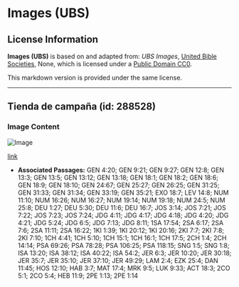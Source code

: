 # Images (UBS)

## License Information

**Images (UBS)** is based on and adapted from: _UBS Images_, [United Bible Societies](https://unitedbiblesocieties.org/), None, which is licensed under a [Public Domain CC0](https://creativecommons.org/public-domain/cc0/).

This markdown version is provided under the same license.



--------------------------------

## Tienda de campaña (id: 288528)

### Image Content

![Image](https://cdn.aquifer.bible/aquifer-content/resources/Media/WEB-0410_tent.jpg)

[link](https://cdn.aquifer.bible/aquifer-content/resources/Media/WEB-0410_tent.jpg)

* **Associated Passages:** GEN 4:20; GEN 9:21; GEN 9:27; GEN 12:8; GEN 13:3; GEN 13:5; GEN 13:12; GEN 13:18; GEN 18:1; GEN 18:2; GEN 18:6; GEN 18:9; GEN 18:10; GEN 24:67; GEN 25:27; GEN 26:25; GEN 31:25; GEN 31:33; GEN 31:34; GEN 33:19; GEN 35:21; EXO 18:7; LEV 14:8; NUM 11:10; NUM 16:26; NUM 16:27; NUM 19:14; NUM 19:18; NUM 24:5; NUM 25:8; DEU 1:27; DEU 5:30; DEU 11:6; DEU 16:7; JOS 3:14; JOS 7:21; JOS 7:22; JOS 7:23; JOS 7:24; JDG 4:11; JDG 4:17; JDG 4:18; JDG 4:20; JDG 4:21; JDG 5:24; JDG 6:5; JDG 7:13; JDG 8:11; 1SA 17:54; 2SA 6:17; 2SA 7:6; 2SA 11:11; 2SA 16:22; 1KI 1:39; 1KI 20:12; 1KI 20:16; 2KI 7:7; 2KI 7:8; 2KI 7:10; 1CH 4:41; 1CH 5:10; 1CH 15:1; 1CH 16:1; 1CH 17:5; 2CH 1:4; 2CH 14:14; PSA 69:26; PSA 78:28; PSA 106:25; PSA 118:15; SNG 1:5; SNG 1:8; ISA 13:20; ISA 38:12; ISA 40:22; ISA 54:2; JER 6:3; JER 10:20; JER 30:18; JER 35:7; JER 35:10; JER 37:10; JER 49:29; LAM 2:4; EZK 25:4; DAN 11:45; HOS 12:10; HAB 3:7; MAT 17:4; MRK 9:5; LUK 9:33; ACT 18:3; 2CO 5:1; 2CO 5:4; HEB 11:9; 2PE 1:13; 2PE 1:14

